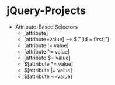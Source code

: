 # jQuery-Projects

- Attribute-Based Selectors
  - [attribute]
  - [attribute=value] --> $("[id = first]")
  - [attribute != value]
  - [attribute ^= value]
  - [attribute $= value]
  - $[attribute *= value]
  - $[attribute |= value]
  - $[attribute ~=value]
